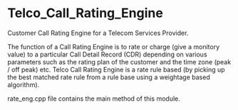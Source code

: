 # Telco_Call_Rating_Engine

Customer Call Rating Engine for a Telecom Services Provider. 

The function of a Call Rating Engine is to rate or charge (give a monitory value) to a particular Call Detail Record (CDR) depending on various parameters such as the rating plan of the customer and the time zone (peak / off peak) etc. Telco Call Rating Engine is a rate rule based (by picking up the best matched rate rule from a rule base using a weightage based algorithm).

rate_eng.cpp file contains the main method of this module.
